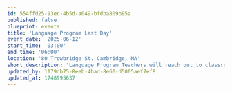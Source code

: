 ```yaml
---
id: 554ffd25-93ec-4b5d-a049-bfdba809b95a
published: false
blueprint: events
title: 'Language Program Last Day'
event_date: '2025-06-12'
start_time: '03:00'
end_time: '06:00'
location: '80 Trowbridge St. Cambridge, MA'
short_description: 'Language Program Teachers will reach out to classroom members with details about their last day celebration! We hope to see you there!'
updated_by: 1179db75-8eeb-4bad-8e60-d5005aef7ef8
updated_at: 1748995637
---
```

